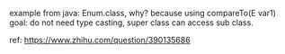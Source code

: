 example from java: Enum.class, why? because using compareTo(E var1)
goal: do not need type casting, super class can access sub class.




ref: https://www.zhihu.com/question/390135686